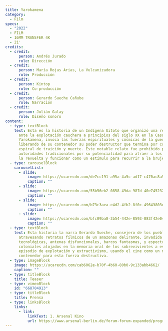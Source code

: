 ```yaml
---
title: Yarokamena
category:
  - Film
specs:
  - "2022"
  - FILM
  - 16MM TRANSFER 4K
  - 21'
credits:
  - credit:
      person: Andrés Jurado
      role: Dirección
  - credit:
      person: María Rojas Arias, La Vulcanizadora
      role: Producción
  - credit:
      person: Kintop
      role: Co-producción
  - credit:
      person: Gerardo Sueche Cañube
      role: Narración
  - credit:
      person: Julián Galay
      role: Diseño sonoro
content:
  - type: textBlock
    text: Esta es la historia de un Indígena Uitoto que organizó una resistencia
      ante la explotación cauchera a principios del siglo XX en la Casa Arana.
      Yarokamena, invoca las fuerzas espirituales y cósmicas de la guerra
      liberando de su contenedor su poder destructor que termina por crear una
      espiral de traición y muerte. Este notable relato fue prohibido por las
      autoridades tradicionales por su potencialidad para atraer a los jóvenes a
      la revuelta y funcionar como un estímulo para recurrir a la brujería.
  - type: carouselBlock
    carouselList:
      - slide:
          image: https://ucarecdn.com/de7cc191-a95a-4a5c-ad17-c470ac8a59b7/
          caption: ""
      - slide:
          image: https://ucarecdn.com/55b56eb2-0858-49da-987d-40e745232558/
          caption: ""
      - slide:
          image: https://ucarecdn.com/b73c3aea-e4d2-4fb2-8f0c-49643803eee8/
          caption: ""
      - slide:
          image: https://ucarecdn.com/bfc09ba8-3b54-442e-8593-883f42e0494a/
          caption: ""
  - type: textBlock
    text: Esta historia la narra Gerardo Sueche, consejero de los pueblos Uitoto,
      atravesando retratos fílmicos de un amazonas delirante, invadida de ruinas
      tecnológicas, antenas disfuncionales, barcos fantasmas, y espectros
      coloniales alojados en la memoria oral de los sobrevivientes a este
      episodio de explotación y extractivismo, usando el cine como un nuevo
      contenedor para esta fuerza destructiva.
  - type: imageBlock
    image: https://ucarecdn.com/cab6062e-b70f-4b60-80b0-9c133abb4662/
    caption: ""
  - type: titleBlock
    title: Teaser
  - type: vimeoBlock
    id: "668704913"
  - type: titleBlock
    title: Prensa
  - type: linksBlock
    links:
      - link:
          linkText: 1. Arsenal Kino
          url: https://www.arsenal-berlin.de/forum-forum-expanded/programm-forum-expanded/filme/yarokamena/
---
```

